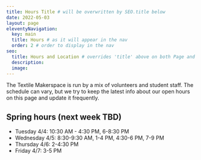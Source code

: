 ```yaml
---
title: Hours Title # will be overwritten by SEO.title below
date: 2022-05-03
layout: page
eleventyNavigation:
  key: main
  title: Hours # as it will appear in the nav
  order: 2 # order to display in the nav
seo:
  title: Hours and Location # overrides 'title' above on both Page and META
  description:
  image:
---
```


The Textile Makerspace is run by a mix of volunteers and student staff. The schedule can vary, but we try to keep the latest info about our open hours on this page and update it frequently.

## Spring hours (next week TBD)

- Tuesday 4/4: 10:30 AM - 4:30 PM, 6-8:30 PM
- Wednesday 4/5: 8:30-9:30 AM, 1-4 PM, 4:30-6 PM, 7-9 PM
- Thursday 4/6: 2-4:30 PM
- Friday 4/7: 3-5 PM